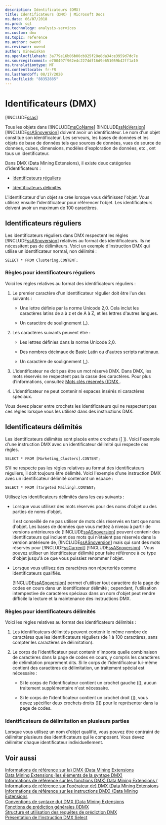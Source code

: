```yaml
---
description: Identificateurs (DMX)
title: Identificateurs (DMX) | Microsoft Docs
ms.date: 06/07/2018
ms.prod: sql
ms.technology: analysis-services
ms.custom: dmx
ms.topic: reference
ms.author: owend
ms.reviewer: owend
author: minewiskan
ms.openlocfilehash: 3a779e16b06b00cb925f28e8da34ce3959d7dc7e
ms.sourcegitcommit: e700497f962e4c2274df16d9e651059b42ff1a10
ms.translationtype: MT
ms.contentlocale: fr-FR
ms.lasthandoff: 08/17/2020
ms.locfileid: "88352885"
---
```

# <a name="identifiers-dmx"></a>Identificateurs (DMX)
[!INCLUDE[ssas](../includes/applies-to-version/ssas.md)]

  Tous les objets dans [!INCLUDE[msCoName](../includes/msconame-md.md)] [!INCLUDE[ssNoVersion](../includes/ssnoversion-md.md)] [!INCLUDE[ssASnoversion](../includes/ssasnoversion-md.md)] doivent avoir un identificateur. Le nom d'un objet constitue son identificateur. Les serveurs, les bases de données et les objets de base de données tels que sources de données, vues de source de données, cubes, dimensions, modèles d'exploration de données, etc., ont tous un identificateur.  
  
 Dans DMX (Data Mining Extensions), il existe deux catégories d'identificateurs :  
  
-   [Identificateurs réguliers](#RegularIdentifiers)  
  
-   [Identificateurs délimités](#DelimitedIdentifiers)  
  
 L'identificateur d'un objet se crée lorsque vous définissez l'objet. Vous utilisez ensuite l’identificateur pour référencer l’objet. Les identificateurs doivent avoir un maximum de 100 caractères.  
  
##  <a name="regular-identifiers"></a><a name="RegularIdentifiers"></a> Identificateurs réguliers  
 Les identificateurs réguliers dans DMX respectent les règles [!INCLUDE[ssASnoversion](../includes/ssasnoversion-md.md)] relatives au format des identificateurs. Ils ne nécessitent pas de délimiteurs. Voici un exemple d’instruction DMX qui utilise un identificateur normal, non délimité :  
  
```  
SELECT * FROM Clustering.CONTENT;  
```  
  
### <a name="rules-for-regular-identifiers"></a>Règles pour identificateurs réguliers  
 Voici les règles relatives au format des identificateurs réguliers :  
  
1.  Le premier caractère d'un identificateur régulier doit être l'un des suivants :  
  
    -   Une lettre définie par la norme Unicode 2,0. Cela inclut les caractères latins de a à z et de A à Z, et les lettres d'autres langues.  
  
    -   Un caractère de soulignement (_).  
  
2.  Les caractères suivants peuvent être :  
  
    -   Les lettres définies dans la norme Unicode 2,0.  
  
    -   Des nombres décimaux de Basic Latin ou d'autres scripts nationaux.  
  
    -   Un caractère de soulignement (_).  
  
3.  L'identificateur ne doit pas être un mot réservé DMX. Dans DMX, les mots réservés ne respectent pas la casse des caractères. Pour plus d’informations, consultez [Mots clés réservés &#40;&#41;DMX ](../dmx/reserved-keywords-dmx.md).  
  
4.  L'identificateur ne peut contenir ni espaces insérés ni caractères spéciaux.  
  
 Vous devez placer entre crochets les identificateurs qui ne respectent pas ces règles lorsque vous les utilisez dans des instructions DMX.  
  
##  <a name="delimited-identifiers"></a><a name="DelimitedIdentifiers"></a> Identificateurs délimités  
 Les identificateurs délimités sont placés entre crochets ([ ]).  Voici l'exemple d'une instruction DMX avec un identificateur délimité qui respecte ces règles.  
  
```  
SELECT * FROM [Marketing_Clusters].CONTENT;  
```  
  
 S'il ne respecte pas les règles relatives au format des identificateurs réguliers, il doit toujours être délimité. Voici l'exemple d'une instruction DMX avec un identificateur délimité contenant un espace :  
  
```  
SELECT * FROM [Targeted Mailing].CONTENT;  
```  
  
 Utilisez les identificateurs délimités dans les cas suivants :  
  
-   Lorsque vous utilisez des mots réservés pour des noms d'objet ou des parties de noms d'objet.  
  
     Il est conseillé de ne pas utiliser de mots clés réservés en tant que noms d'objet. Les bases de données que vous mettez à niveau à partir de versions antérieures de [!INCLUDE[ssASnoversion](../includes/ssasnoversion-md.md)] peuvent contenir des identificateurs qui incluent des mots qui n’étaient pas réservés dans la version antérieure de, [!INCLUDE[ssASnoversion](../includes/ssasnoversion-md.md)] mais qui sont des mots réservés pour [!INCLUDE[ssCurrent](../includes/sscurrent-md.md)] [!INCLUDE[ssASnoversion](../includes/ssasnoversion-md.md)] . Vous pouvez utiliser un identificateur délimité pour faire référence à ce type d'objet jusqu'à ce que vous puissiez renommer l'objet.  
  
-   Lorsque vous utilisez des caractères non répertoriés comme identificateurs qualifiés.  
  
     [!INCLUDE[ssASnoversion](../includes/ssasnoversion-md.md)] permet d'utiliser tout caractère de la page de codes en cours dans un identificateur délimité ; cependant, l'utilisation intempestive de caractères spéciaux dans un nom d'objet peut rendre difficile la lecture et la maintenance des instructions DMX.  
  
### <a name="rules-for-delimited-identifiers"></a>Règles pour identificateurs délimités  
 Voici les règles relatives au format des identificateurs délimités :  
  
1.  Les identificateurs délimités peuvent contenir le même nombre de caractères que les identificateurs réguliers (de 1 à 100 caractères, sans compter les caractères de délimitation).  
  
2.  Le corps de l'identificateur peut contenir n'importe quelle combinaison de caractères dans la page de codes en cours, y compris les caractères de délimitation proprement dits. Si le corps de l'identificateur lui-même contient des caractères de délimitation, un traitement spécial est nécessaire :  
  
    -   Si le corps de l'identificateur contient un crochet gauche ([), aucun traitement supplémentaire n'est nécessaire.  
  
    -   Si le corps de l'identificateur contient un crochet droit (]), vous devez spécifier deux crochets droits (]]) pour le représenter dans la page de codes.  
  
### <a name="delimiting-identifiers-with-multiple-parts"></a>Identificateurs de délimitation en plusieurs parties  
 Lorsque vous utilisez un nom d'objet qualifié, vous pouvez être contraint de délimiter plusieurs des identificateurs qui le composent. Vous devez délimiter chaque identificateur individuellement.  
  
## <a name="see-also"></a>Voir aussi  
 [Informations de référence sur la&#41; DMX &#40;Data Mining Extensions](../dmx/data-mining-extensions-dmx-reference.md)   
 [Data Mining Extensions &#40;les éléments de la syntaxe DMX&#41;](../dmx/data-mining-extensions-dmx-syntax-elements.md)   
 [Informations de référence sur les fonctions DMX&#41; Data Mining Extensions &#40;](../dmx/data-mining-extensions-dmx-function-reference.md)   
 [Informations de référence sur l’opérateur de&#41; DMX &#40;Data Mining Extensions](../dmx/data-mining-extensions-dmx-operator-reference.md)   
 [Informations de référence sur les instructions DMX&#41; &#40;Data Mining Extensions](../dmx/data-mining-extensions-dmx-statements.md)   
 [Conventions de syntaxe du&#41; DMX &#40;Data Mining Extensions](../dmx/data-mining-extensions-dmx-syntax-conventions.md)   
 [Fonctions de prédiction générales &#40;&#41;DMX ](../dmx/general-prediction-functions-dmx.md)   
 [Structure et utilisation des requêtes de prédiction DMX](../dmx/structure-and-usage-of-dmx-prediction-queries.md)   
 [Présentation de l’instruction DMX Select](../dmx/understanding-the-dmx-select-statement.md)  
  
  
